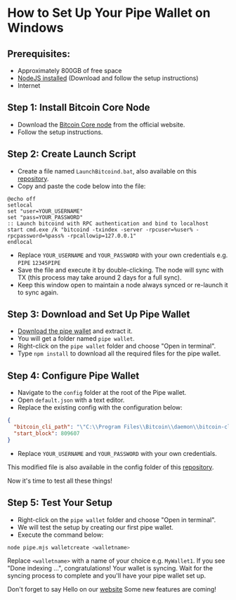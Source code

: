 # How to Set Up Your Pipe Wallet on Windows

## Prerequisites:
- Approximately 800GB of free space
- [NodeJS installed](https://nodejs.org/en/download) (Download and follow the setup instructions)
- Internet

## Step 1: Install Bitcoin Core Node
- Download the [Bitcoin Core node](https://bitcoin.org/en/download) from the official website.
- Follow the setup instructions.

## Step 2: Create Launch Script
- Create a file named `LaunchBitcoind.bat`, also available on this [repository](https://github.com/SonOfLiberty-99/pipewallet_setup/blob/master/LaunchBitcoind.bat).
- Copy and paste the code below into the file:

```batch
@echo off
setlocal
set "user=YOUR_USERNAME"
set "pass=YOUR_PASSWORD"
:: Launch bitcoind with RPC authentication and bind to localhost
start cmd.exe /k "bitcoind -txindex -server -rpcuser=%user% -rpcpassword=%pass% -rpcallowip=127.0.0.1"
endlocal
```

- Replace `YOUR_USERNAME` and `YOUR_PASSWORD` with your own credentials e.g. `PIPE` `12345PIPE`
- Save the file and execute it by double-clicking. The node will sync with TX (this process may take around 2 days for a full sync).
- Keep this window open to maintain a node always synced or re-launch it to sync again.

## Step 3: Download and Set Up Pipe Wallet
- [Download the pipe wallet](https://github.com/BennyTheDev/pipe-wallet/archive/refs/heads/master.zip) and extract it.
- You will get a folder named `pipe wallet`.
- Right-click on the `pipe wallet` folder and choose "Open in terminal".
- Type `npm install` to download all the required files for the pipe wallet.

## Step 4: Configure Pipe Wallet
- Navigate to the `config` folder at the root of the Pipe wallet.
- Open `default.json` with a text editor.
- Replace the existing config with the configuration below:

```json
{
  "bitcoin_cli_path": "\"C:\\Program Files\\Bitcoin\\daemon\\bitcoin-cli.exe\" -rpcuser=YOUR_USERNAME -rpcpassword=YOUR_PASSWORD",
  "start_block": 809607
}
```
- Replace `YOUR_USERNAME` and `YOUR_PASSWORD` with your own credentials.

This modified file is also available in the config folder of this [repository](https://github.com/SonOfLiberty-99/pipewallet_setup/blob/master/config/default.json).

Now it's time to test all these things!

## Step 5: Test Your Setup
- Right-click on the `pipe wallet` folder and choose "Open in terminal".
- We will test the setup by creating our first pipe wallet.
- Execute the command below:

```bash
node pipe.mjs walletcreate <walletname>
```

Replace `<walletname>` with a name of your choice e.g. `MyWallet1`.
If you see "Done indexing ...", congratulations! Your wallet is syncing.
Wait for the syncing process to complete and you'll have your pipe wallet set up.

Don't forget to say Hello on our [website](https://pipeexplore.web.app/)
Some new features are coming!





